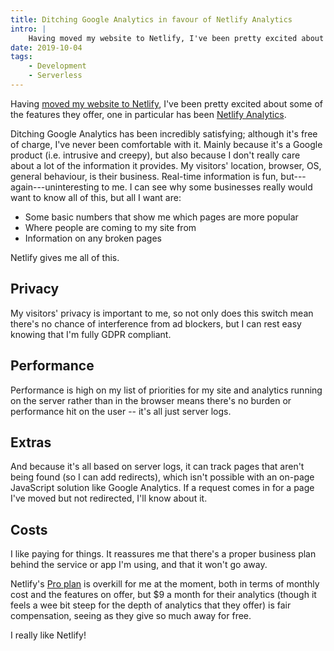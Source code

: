 ```yaml
---
title: Ditching Google Analytics in favour of Netlify Analytics
intro: |
    Having moved my website to Netlify, I've been pretty excited about some of the features they offer, one in particular has been Netlify Analytics.
date: 2019-10-04
tags:
    - Development
    - Serverless
---
```


Having [moved my website to Netlify](/blog/moving-to-netlify), I've been pretty excited about some of the features they offer, one in particular has been [Netlify Analytics](https://www.netlify.com/products/analytics/).

Ditching Google Analytics has been incredibly satisfying; although it's free of charge, I've never been comfortable with it. Mainly because it's a Google product (i.e. intrusive and creepy), but also because I don't really care about a lot of the information it provides. My visitors' location, browser, OS, general behaviour, is their business. Real-time information is fun, but---again---uninteresting to me. I can see why some businesses really would want to know all of this, but all I want are:

- Some basic numbers that show me which pages are more popular
- Where people are coming to my site from
- Information on any broken pages

Netlify gives me all of this.


## Privacy

My visitors' privacy is important to me, so not only does this switch mean there's no chance of interference from ad blockers, but I can rest easy knowing that I'm fully GDPR compliant.


## Performance

Performance is high on my list of priorities for my site and analytics running on the server rather than in the browser means there's no burden or performance hit on the user -- it's all just server logs.


## Extras

And because it's all based on server logs, it can track pages that aren't being found (so I can add redirects), which isn't possible with an on-page JavaScript solution like Google Analytics. If a request comes in for a page I've moved but not redirected, I'll know about it.


## Costs

I like paying for things. It reassures me that there's a proper business plan behind the service or app I'm using, and that it won't go away.

Netlify's [Pro plan](https://www.netlify.com/pricing/) is overkill for me at the moment, both in terms of monthly cost and the features on offer, but $9 a month for their analytics (though it feels a wee bit steep for the depth of analytics that they offer) is fair compensation, seeing as they give so much away for free.

I really like Netlify!
